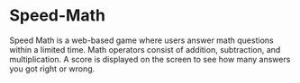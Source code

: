 # Speed-Math
Speed Math is a web-based game where users answer math questions within a limited time. Math operators consist of addition, subtraction, and multiplication. A score is displayed on the screen to see how many answers you got right or wrong.
